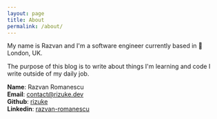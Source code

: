 ```yaml
---
layout: page
title: About
permalink: /about/
---
```


My name is Razvan and I'm a software engineer currently based in :round_pushpin: London, UK.

The purpose of this blog is to write about things I'm learning and code I write outside of my daily job.

**Name**: Razvan Romanescu<br>
**Email**: [contact@rizuke.dev](mailto:contact@rizuke.dev)<br>
**Github**: [rizuke](https://github.com/rizuke)<br>
**Linkedin**: [razvan-romanescu](https://www.linkedin.com/in/razvan-romanescu/)